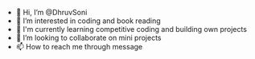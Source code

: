 - 👋 Hi, I’m @DhruvSoni
- 👀 I’m interested in coding and book reading
- 🌱 I'm currently learning competitive coding and building own projects
- 💞️ I’m looking to collaborate on mini projects
- 📫 How to reach me through message

<!---
quickcodes/quickcodes is a ✨ special ✨ repository because its `README.md` (this file) appears on your GitHub profile.
You can click the Preview link to take a look at your changes.
--->
